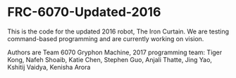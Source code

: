 # FRC-6070-Updated-2016

This is the code for the updated 2016 robot, The Iron Curtain. We are testing command-based programming and are currently working on vision.

Authors are Team 6070 Gryphon Machine, 2017 programming team:
Tiger Kong,
Nafeh Shoaib,
Katie Chen,
Stephen Guo,
Anjali Thatte,
Jing Yao,
Kshitij Vaidya,
Kenisha Arora


